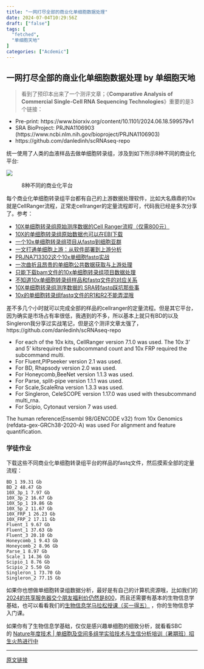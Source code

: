 ```yaml
---
title: "一网打尽全部的商业化单细胞数据处理"
date: 2024-07-04T10:29:56Z
draft: ["false"]
tags: [
  "fetched",
  "单细胞天地"
]
categories: ["Acdemic"]
---
```

一网打尽全部的商业化单细胞数据处理 by 单细胞天地
------
<div><section data-tool="mdnice编辑器" data-website="https://www.mdnice.com"><blockquote data-tool="mdnice编辑器"><span></span><p>看到了预印本出来了一个测评文章；《<strong>Comparative Analysis of Commercial Single-Cell RNA Sequencing Technologies</strong>》重要的是3个链接：</p></blockquote><ul data-tool="mdnice编辑器"><li><section>Pre-print: https://www.biorxiv.org/content/10.1101/2024.06.18.599579v1</section></li><li><section>SRA BioProject: PRJNA1106903 (https://www.ncbi.nlm.nih.gov/bioproject/PRJNA1106903)</section></li><li><section>https://github.com/danledinh/scRNAseq-repo</section></li></ul><p data-tool="mdnice编辑器">统一使用了人类的血液样品去做单细胞转录组，涉及到如下所示8种不同的商业化平台:</p><p><img data-galleryid="" data-imgfileid="100040176" data-ratio="0.6314814814814815" data-s="300,640" data-src="https://mmbiz.qpic.cn/mmbiz_png/siaia0BDGJdjRnpYzLYVTtA1qC1iabwVJaa5ddibbQ8iaebeJgNd7icr2hHfMd5EtjWsneUfKdolrMj6oJjvoRffIPbA/640?wx_fmt=png&amp;from=appmsg" data-type="png" data-w="1080" src="https://mmbiz.qpic.cn/mmbiz_png/siaia0BDGJdjRnpYzLYVTtA1qC1iabwVJaa5ddibbQ8iaebeJgNd7icr2hHfMd5EtjWsneUfKdolrMj6oJjvoRffIPbA/640?wx_fmt=png&amp;from=appmsg"></p><figure data-tool="mdnice编辑器"><figcaption>8种不同的商业化平台</figcaption></figure><p data-tool="mdnice编辑器">每个商业化单细胞转录组平台都有自己的上游数据处理软件，比如大名鼎鼎的10x就是CellRanger流程，正常走cellranger的定量流程即可，代码我已经是多次分享了。参考：</p><ul data-tool="mdnice编辑器"><li><section><a href="http://mp.weixin.qq.com/s?__biz=MzAxMDkxODM1Ng==&amp;mid=2247512340&amp;idx=3&amp;sn=1b9609a8870a0209dd27ffdcbc3cac87&amp;chksm=9b4bf1afac3c78b90674678fcec66365b9faaa275ff4b0a2255e0a05fa8b905e15222a643bea&amp;scene=21#wechat_redirect" data-linktype="2">10X单细胞转录组原始测序数据的Cell Ranger流程（仅需800元）</a></section></li><li><section><a href="https://mp.weixin.qq.com/s?__biz=MzAxMDkxODM1Ng==&amp;mid=2247496813&amp;idx=1&amp;sn=4151bf2265618eff4e0123722c50e569&amp;scene=21#wechat_redirect" data-linktype="2">10X的单细胞转录组原始数据也可以在EBI下载</a></section></li><li><section><a href="http://mp.weixin.qq.com/s?__biz=MzAxMDkxODM1Ng==&amp;mid=2247510920&amp;idx=1&amp;sn=c4561d34e984406693c014cdfe236c0f&amp;chksm=9b4beb33ac3c622542d894344c323ff7cca52f69119d02fc7aa4636af0cbe7df4b6c63dd5ba9&amp;scene=21#wechat_redirect" data-linktype="2">一个10x单细胞转录组项目从fastq到细胞亚群</a></section></li><li><section><a href="https://mp.weixin.qq.com/s?__biz=MzAxMDkxODM1Ng==&amp;mid=2247513565&amp;idx=1&amp;sn=092e637017d176c43f00a295d3210592&amp;scene=21#wechat_redirect" data-linktype="2">一文打通单细胞上游：从软件部署到上游分析</a></section></li><li><section><a href="http://mp.weixin.qq.com/s?__biz=MzAxMDkxODM1Ng==&amp;mid=2247513605&amp;idx=1&amp;sn=e86a329c887745c6d00d3ededa39dcda&amp;chksm=9b4bf6beac3c7fa8523cef4e7189fb20b914460ddb61e6cd1dd520b5928e1b59a8b7827ce783&amp;scene=21#wechat_redirect" data-linktype="2">PRJNA713302这个10x单细胞fastq实战</a></section></li><li><section><a href="https://mp.weixin.qq.com/s?__biz=MzAxMDkxODM1Ng==&amp;mid=2247513968&amp;idx=1&amp;sn=f5a44a7bea0bdacd8af1a20c177763e5&amp;scene=21#wechat_redirect" data-linktype="2">一次曲折且昂贵的单细胞公共数据获取与上游处理</a></section></li><li><section><a href="https://mp.weixin.qq.com/s?__biz=MzAxMDkxODM1Ng==&amp;mid=2247514146&amp;idx=1&amp;sn=b9721433d49a2d963eeaab1ad47fc91b&amp;scene=21#wechat_redirect" data-linktype="2">只能下载bam文件的10x单细胞转录组项目数据处理</a></section></li><li><section><a href="https://mp.weixin.qq.com/s?__biz=MzAxMDkxODM1Ng==&amp;mid=2247511452&amp;idx=2&amp;sn=83ec97cbc3334a6095e6d63e05e9fd6e&amp;scene=21#wechat_redirect" data-linktype="2">不知道10x单细胞转录组样品和fastq文件的对应关系</a></section></li><li><section><a href="https://mp.weixin.qq.com/s?__biz=MzAxMDkxODM1Ng==&amp;mid=2247508521&amp;idx=2&amp;sn=2cf3158e74d37b3a741908d8bfc8f02f&amp;scene=21#wechat_redirect" data-linktype="2">10X单细胞转录组测序数据的 SRA转fastq踩坑那些事</a></section></li><li><section><a href="https://mp.weixin.qq.com/s?__biz=MzAxMDkxODM1Ng==&amp;mid=2247514395&amp;idx=2&amp;sn=96c505b76ae87dd0efa737c4c44e2270&amp;scene=21#wechat_redirect" data-linktype="2">10x的单细胞转录组fastq文件的R1和R2不能弄混哦</a></section></li></ul><p data-tool="mdnice编辑器">差不多几个小时就可以完成全部的样品的cellranger的定量流程。但是其它平台，因为确实是市场占有率很低，我遇到的不多，所以基本上就只有BD的以及Singleron我分享过实战笔记，但是这个测评文章太强了，https://github.com/danledinh/scRNAseq-repo</p><ul data-tool="mdnice编辑器"><li><section>For each of the 10x kits, CellRanger version 7.1.0 was used. The 10x 3’ and 5’ kitsrequired the subcommand count and 10x FRP required the subcommand multi.</section></li><li><section>For Fluent,PIPseeker version 2.1 was used.</section></li><li><section>For BD, Rhapsody version 2.0 was used.</section></li><li><section>For Honeycomb,BeeNet version 1.1.3 was used.</section></li><li><section>For Parse, split-pipe version 1.1.1 was used.</section></li><li><section>For Scale,ScaleRna version 1.3.3 was used.</section></li><li><section>For Singleron, CeleSCOPE version 1.17.0 was used with thesubcommand multi_rna.</section></li><li><section>For Scipio, Cytonaut version 7 was used.</section></li></ul><p data-tool="mdnice编辑器">The human reference(Ensembl 98/GENCODE v32) from 10x Genomics (refdata-gex-GRCh38-2020-A) was used For alignment and feature quantification.</p><h3 data-tool="mdnice编辑器"><span></span><span>学徒作业</span><span></span></h3><p data-tool="mdnice编辑器">下载这些不同商业化单细胞转录组平台的样品的fastq文件，然后摸索全部的定量流程：</p><pre data-tool="mdnice编辑器"><span></span><code>BD_1 39.31 Gb<br>BD_2 48.47 Gb<br>10X_3p_1 7.97 Gb<br>10X_3p_2 16.67 Gb<br>10X_5p_1 19.86 Gb<br>10X_5p_2 11.67 Gb<br>10X_FRP_1 26.23 Gb<br>10X_FRP_2 17.11 Gb<br>Fluent_1 9.67 Gb<br>Fluent_1 37.63 Gb <br>Fluent_3 20.10 Gb<br>Honeycomb_1 9.43 Gb<br>Honeycomb_2 8.96 Gb<br>Parse_1 8.97 Gb<br>Scale_1 14.36 Gb<br>Scipio_1 8.76 Gb<br>Scipio_2 5.50 Gb<br>Singleron_1 73.70 Gb<br>Singleron_2 77.15 Gb<br></code></pre></section><p>如果你也想做单细胞转录组数据分析，<span>最好是有自己的计算机资源哦，比如我们的</span><a href="https://mp.weixin.qq.com/s?__biz=MzAxMDkxODM1Ng==&amp;mid=2247528363&amp;idx=1&amp;sn=5e02f3e9b2e148191e23ebc2c0d780e7&amp;scene=21#wechat_redirect" data-linktype="2">2024的共享服务器交个朋友福利价仍然是800</a><span>，而且还需要有基本的生物信息学基础，也可以看看我们的</span><a href="http://mp.weixin.qq.com/s?__biz=MzAxMDkxODM1Ng==&amp;mid=2247530001&amp;idx=1&amp;sn=676dcf224f9be23b288189775292aeeb&amp;chksm=9b4b36aaac3cbfbc3e3bb0865bd789d5093e3a643f3f345332995f707b7f209ae924e9e9529e&amp;scene=21#wechat_redirect" data-linktype="2">生物信息学马拉松授课（买一得五）</a><span> ，你的生物信息学入门课。</span></p><p data-tool="mdnice编辑器">如果你有了生物信息学基础，仅仅是感兴趣单细胞的细致分析，就看看SBC的 <a href="https://mp.weixin.qq.com/s?__biz=MzAxMDkxODM1Ng==&amp;mid=2247531593&amp;idx=1&amp;sn=83cf709e48a8cc2de5cebeadd138659b&amp;scene=21#wechat_redirect" data-linktype="2">Nature年度技术 | 单细胞及空间多组学实验技术与生信分析培训（暑期班）招生火热进行中</a></p><p><mp-style-type data-value="3"></mp-style-type></p></div>  
<hr>
<a href="https://mp.weixin.qq.com/s/VAN63oldr5g0YQPSZ8IuiQ",target="_blank" rel="noopener noreferrer">原文链接</a>
